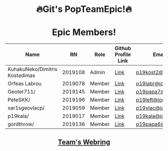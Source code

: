 <div align="center">

# 🔥Git's PopTeamEpic!🔥
# Epic Members!
  
| Name | RN | Role | Github Profile Link | Email |
| --- | --- | --- | --- | --- |
| KuhakuNeko/Dimitris Kostadimas | 2019108 | Admin | [Link](https://github.com/KuhakuNeko) | p19kost2@ionio.gr |
| Orfeas Labrou | 2019078 | Member | [Link](https://github.com/Orfeaslambrou) | p19labr@ionio.gr |
| Geoter711/ | 2019145 | Member | [Link](https://github.com/Geoter711) | p19papa7@ionio.gr |
| PeteSKK/ | 2019196 | Member | [Link](https://github.com/PeteSKK) | p19left@ionio.gr |
| xar1sgeovlacp/ | 2019059 | Member | [Link](https://github.com/xar1sgeovlacp2019059) | p19vlac@ionio.gr |
| p19kala/ | 2019017 | Member | [Link](https://github.com/p19kala) | p19kala@ionio.gr |
| gordthrow/ | 2019136 | Member | [Link](https://github.com/gordthrow) | p19papa6@ionio.gr |

## [Team's Webring](https://git-team-epic-webring.netlify.app/)

</div>

<!--

**Here are some ideas to get you started:**

🙋‍♀️ A short introduction - what is your organization all about?
🌈 Contribution guidelines - how can the community get involved?
👩‍💻 Useful resources - where can the community find your docs? Is there anything else the community should know?
🍿 Fun facts - what does your team eat for breakfast?
🧙 Remember, you can do mighty things with the power of [Markdown](https://docs.github.com/github/writing-on-github/getting-started-with-writing-and-formatting-on-github/basic-writing-and-formatting-syntax)
-->
